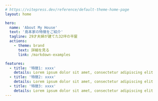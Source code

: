```yaml
---
# https://vitepress.dev/reference/default-theme-home-page
layout: home

hero:
  name: 'About My House'
  text: '島本家の特徴をご紹介'
  tagline: 29才夫婦が建てた32坪の平屋
  actions:
    - theme: brand
      text: 詳細を見る
      link: /markdown-examples

features:
  - title: '特徴1: xxxx'
    details: Lorem ipsum dolor sit amet, consectetur adipiscing elit
  - title: '特徴2: xxxx'
    details: Lorem ipsum dolor sit amet, consectetur adipiscing elit
  - title: '特徴3: xxxx'
    details: Lorem ipsum dolor sit amet, consectetur adipiscing elit
---
```

